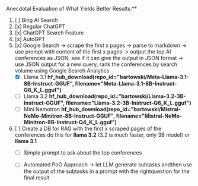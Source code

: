 Anecdotal Evaluation of What Yields Better Results:**

1. [ ] Bing AI Search
2. [x] Regular ChatGPT  
3. [x] ChatGPT Search Feature  
4. [x] AutoGPT
5. [x] Google Search -> scrape the first x pages -> parse to markdown -> use prompt with content of the first x pages -> output the top AI conferences as JSON, see if it can give the output in JSON format -> use JSON output for a new query, rank the conferences by search volume using Google Search Analytics  
    - [x] Llama 3.1 **hf_hub_download(repo_id="bartowski/Meta-Llama-3.1-8B-Instruct-GGUF", filename="Meta-Llama-3.1-8B-Instruct-Q6_K_L.gguf")**
    - [ ] Llama 3.2 **hf_hub_download(repo_id="bartowski/Llama-3.2-3B-Instruct-GGUF", filename="Llama-3.2-3B-Instruct-Q6_K_L.gguf")** 
    - [ ] Mini Nemotron **hf_hub_download(repo_id="bartowski/Mistral-NeMo-Minitron-8B-Instruct-GGUF", filename="Mistral-NeMo-Minitron-8B-Instruct-Q4_K_L.gguf")**
6. [ ] Create a DB for RAG with the first x scraped pages of the conferences do this for **llama 3.2** (3.2 is much faster, only 3B model) or **llama 3.1**
   - [ ] Simple prompt to ask about the top conferences  
   - [ ] Automated PoG Approach -> let LLM generate subtasks andthen use the output of the subtasks in a prompt with the rightquestion for the final result
        